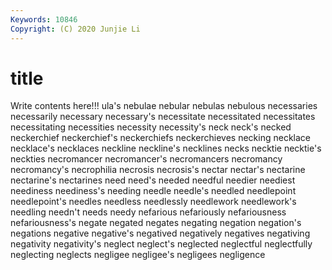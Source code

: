 ```yaml
---
Keywords: 10846
Copyright: (C) 2020 Junjie Li
---
```


# title

Write contents here!!!
ula's 
nebulae 
nebular 
nebulas 
nebulous 
necessaries
necessarily 
necessary 
necessary's 
necessitate 
necessitated 
necessitates 
necessitating 
necessities 
necessity 
necessity's
neck 
neck's 
necked 
neckerchief 
neckerchief's 
neckerchiefs 
neckerchieves 
necking 
necklace 
necklace's
necklaces 
neckline 
neckline's 
necklines 
necks 
necktie 
necktie's 
neckties 
necromancer 
necromancer's
necromancers 
necromancy 
necromancy's 
necrophilia 
necrosis 
necrosis's 
nectar 
nectar's 
nectarine 
nectarine's
nectarines 
need 
need's 
needed 
needful 
needier 
neediest 
neediness 
neediness's 
needing
needle 
needle's 
needled 
needlepoint 
needlepoint's 
needles 
needless 
needlessly 
needlework 
needlework's
needling 
needn't 
needs 
needy 
nefarious 
nefariously 
nefariousness 
nefariousness's 
negate 
negated
negates 
negating 
negation 
negation's 
negations 
negative 
negative's 
negatived 
negatively 
negatives
negativing 
negativity 
negativity's 
neglect 
neglect's 
neglected 
neglectful 
neglectfully 
neglecting 
neglects
negligee 
negligee's 
negligees 
negligence 
